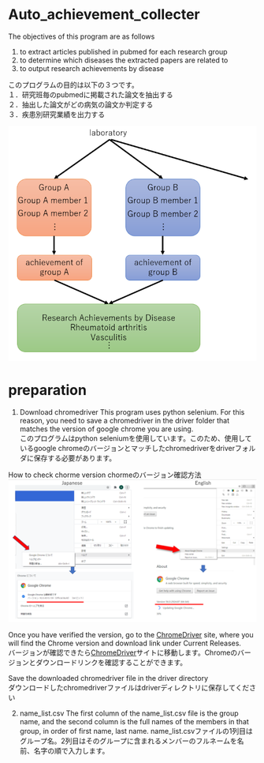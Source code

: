 # Auto_achievement_collecter

The objectives of this program are as follows  
1. to extract articles published in pubmed for each research group   
2. to determine  which diseases the extracted papers are related to   
3. to output research achievements by disease  

このプログラムの目的は以下の３つです。  
１．研究班毎のpubmedに掲載された論文を抽出する  
２．抽出した論文がどの病気の論文か判定する  
３．疾患別研究業績を出力する  


![overview](https://github.com/honda-s691470/Auto_achievement_collecter/blob/main/img/outline.png)

# preparation
1. Download chromedriver
This program uses python selenium. For this reason, you need to save a chromedriver in the driver folder that matches the version of google chrome you are using.  
このプログラムはpython seleniumを使用しています。このため、使用しているgoogle chromeのバージョンとマッチしたchromedriverをdriverフォルダに保存する必要があります。

How to check chorme version
chormeのバージョン確認方法
![version](https://github.com/honda-s691470/Auto_achievement_collecter/blob/main/img/chrom_driver_version.png?raw=true)

Once you have verified the version, go to the [ChromeDriver](https://chromedriver.chromium.org/downloads) site, where you will find the Chrome version and download link under Current Releases.  
バージョンが確認できたら[ChromeDriver](https://chromedriver.chromium.org/downloads)サイトに移動します。Chromeのバージョンとダウンロードリンクを確認することができます。

Save the downloaded chromedriver file in the driver directory  
ダウンロードしたchromedriverファイルはdriverディレクトリに保存してください

2. name_list.csv 
The first column of the name_list.csv file is the group name, and the second column is the full names of the members in that group, in order of first name, last name.  name_list.csvファイルの1列目はグループ名。2列目はそのグループに含まれるメンバーのフルネームを名前、名字の順で入力します。


